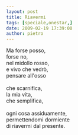 ```yaml
---
layout: post
title: Riavermi
tags: [speciale,onestar,]
date: 2009-02-19 17:39:00
author: pietro
---
```

Ma forse posso,<br/>forse no,<br/>nel midollo rosso,<br/>e vivo che vedrò,<br/>pensare all'osso<br/><br/>che scarnifica,<br/>la mia vita,<br/>che semplifica,<br/><br/>ogni cosa assiduamente,<br/>permettendomi dormiente<br/>di riavermi dal presente.
